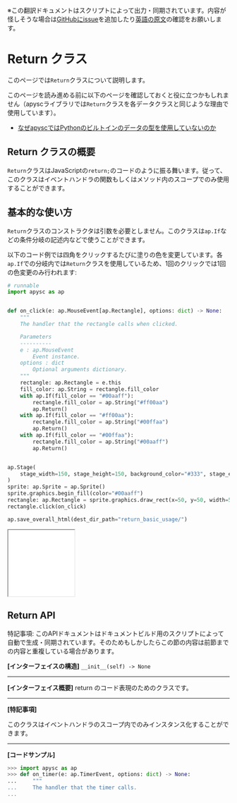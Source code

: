 <span class="inconspicuous-txt">※この翻訳ドキュメントはスクリプトによって出力・同期されています。内容が怪しそうな場合は<a href="https://github.com/simon-ritchie/apysc/issues" target="_blank">GitHubにissue</a>を追加したり[英語の原文](https://simon-ritchie.github.io/apysc/en/return.html)の確認をお願いします。</span>

# Return クラス

このページでは`Return`クラスについて説明します。

このページを読み進める前に以下のページを確認しておくと役に立つかもしれません（apyscライブラリでは`Return`クラスを各データクラスと同じような理由で使用しています）。

- [なぜapyscではPythonのビルトインのデータの型を使用していないのか](jp_why_apysc_doesnt_use_python_builtin_data_type.md)

## Return クラスの概要

`Return`クラスはJavaScriptの`return;`のコードのように振る舞います。従って、このクラスはイベントハンドラの関数もしくはメソッド内のスコープでのみ使用することができます。

## 基本的な使い方

`Return`クラスのコンストラクタは引数を必要としません。このクラスは`ap.If`などの条件分岐の記述内などで使うことができます。

以下のコード例では四角をクリックするたびに塗りの色を変更しています。各`ap.If`での分岐内では`Return`クラスを使用しているため、1回のクリックでは1回の色変更のみ行われます:

```py
# runnable
import apysc as ap


def on_click(e: ap.MouseEvent[ap.Rectangle], options: dict) -> None:
    """
    The handler that the rectangle calls when clicked.

    Parameters
    ----------
    e : ap.MouseEvent
        Event instance.
    options : dict
        Optional arguments dictionary.
    """
    rectangle: ap.Rectangle = e.this
    fill_color: ap.String = rectangle.fill_color
    with ap.If(fill_color == "#00aaff"):
        rectangle.fill_color = ap.String("#ff00aa")
        ap.Return()
    with ap.If(fill_color == "#ff00aa"):
        rectangle.fill_color = ap.String("#00ffaa")
        ap.Return()
    with ap.If(fill_color == "#00ffaa"):
        rectangle.fill_color = ap.String("#00aaff")
        ap.Return()


ap.Stage(
    stage_width=150, stage_height=150, background_color="#333", stage_elem_id="stage"
)
sprite: ap.Sprite = ap.Sprite()
sprite.graphics.begin_fill(color="#00aaff")
rectangle: ap.Rectangle = sprite.graphics.draw_rect(x=50, y=50, width=50, height=50)
rectangle.click(on_click)

ap.save_overall_html(dest_dir_path="return_basic_usage/")
```

<iframe src="static/return_basic_usage/index.html" width="150" height="150"></iframe>

## Return API

<span class="inconspicuous-txt">特記事項: このAPIドキュメントはドキュメントビルド用のスクリプトによって自動で生成・同期されています。そのためもしかしたらこの節の内容は前節までの内容と重複している場合があります。</span>

**[インターフェイスの構造]** `__init__(self) -> None`<hr>

**[インターフェイス概要]** return のコード表現のためのクラスです。<hr>

**[特記事項]**

このクラスはイベントハンドラのスコープ内でのみインスタンス化することができます。<hr>

**[コードサンプル]**

```py
>>> import apysc as ap
>>> def on_timer(e: ap.TimerEvent, options: dict) -> None:
...     """
...     The handler that the timer calls.
...
```